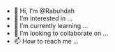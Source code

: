 - 👋 Hi, I’m @Rabuhdah
- 👀 I’m interested in ...
- 🌱 I’m currently learning ...
- 💞️ I’m looking to collaborate on ...
- 📫 How to reach me ...

<!---
Rabuhdah/Rabuhdah is a ✨ special ✨ repository because its `README.md` (this file) appears on your GitHub profile.
You can click the Preview link to take a look at your changes.
--->
